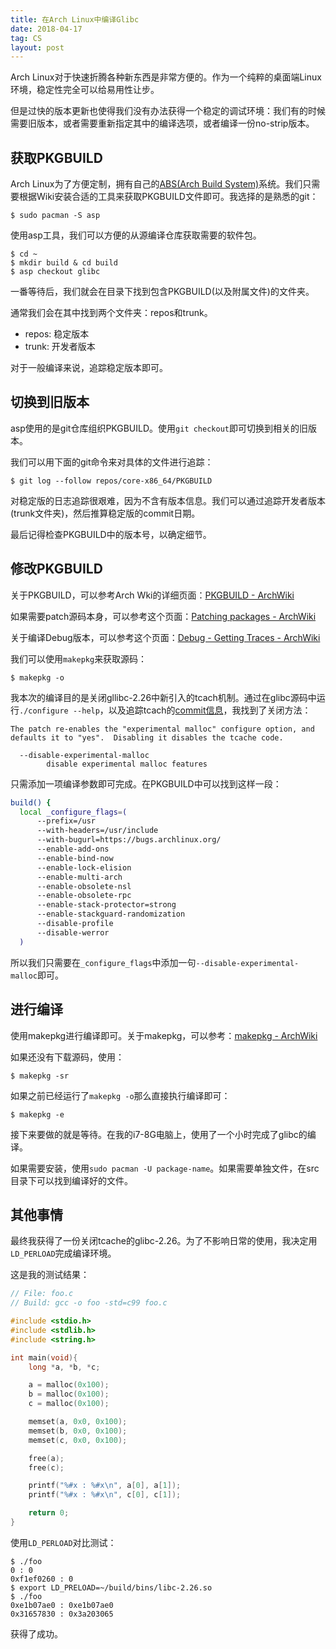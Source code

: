 ```yaml
---
title: 在Arch Linux中编译Glibc
date: 2018-04-17
tag: CS
layout: post
---
```


Arch Linux对于快速折腾各种新东西是非常方便的。作为一个纯粹的桌面端Linux环境，稳定性完全可以给易用性让步。

但是过快的版本更新也使得我们没有办法获得一个稳定的调试环境：我们有的时候需要旧版本，或者需要重新指定其中的编译选项，或者编译一份no-strip版本。

## 获取PKGBUILD

Arch Linux为了方便定制，拥有自己的[ABS(Arch Build System)][1]系统。我们只需要根据Wiki安装合适的工具来获取PKGBUILD文件即可。我选择的是熟悉的git：

```
$ sudo pacman -S asp
```

使用asp工具，我们可以方便的从源编译仓库获取需要的软件包。

```
$ cd ~
$ mkdir build & cd build
$ asp checkout glibc
```

一番等待后，我们就会在目录下找到包含PKGBUILD(以及附属文件)的文件夹。

通常我们会在其中找到两个文件夹：repos和trunk。

* repos: 稳定版本
* trunk: 开发者版本

对于一般编译来说，追踪稳定版本即可。

## 切换到旧版本

asp使用的是git仓库组织PKGBUILD。使用`git checkout`即可切换到相关的旧版本。

我们可以用下面的git命令来对具体的文件进行追踪：

```
$ git log --follow repos/core-x86_64/PKGBUILD
```

对稳定版的日志追踪很艰难，因为不含有版本信息。我们可以通过追踪开发者版本(trunk文件夹)，然后推算稳定版的commit日期。

最后记得检查PKGBUILD中的版本号，以确定细节。

## 修改PKGBUILD

关于PKGBUILD，可以参考Arch Wki的详细页面：[PKGBUILD - ArchWiki][2]

如果需要patch源码本身，可以参考这个页面：[Patching packages - ArchWiki][3]

关于编译Debug版本，可以参考这个页面：[Debug - Getting Traces - ArchWiki][6]

我们可以使用`makepkg`来获取源码：

```
$ makepkg -o
```

我本次的编译目的是关闭gllibc-2.26中新引入的tcach机制。通过在glibc源码中运行`./configure --help`，以及追踪tcach的[commit信息][4]，我找到了关闭方法：

```
The patch re-enables the "experimental malloc" configure option, and
defaults it to "yes".  Disabling it disables the tcache code.

  --disable-experimental-malloc
        disable experimental malloc features
```

只需添加一项编译参数即可完成。在PKGBUILD中可以找到这样一段：

``` bash
build() {
  local _configure_flags=(
      --prefix=/usr
      --with-headers=/usr/include
      --with-bugurl=https://bugs.archlinux.org/
      --enable-add-ons
      --enable-bind-now
      --enable-lock-elision
      --enable-multi-arch
      --enable-obsolete-nsl
      --enable-obsolete-rpc
      --enable-stack-protector=strong
      --enable-stackguard-randomization
      --disable-profile
      --disable-werror
  )
```

所以我们只需要在`_configure_flags`中添加一句`--disable-experimental-malloc`即可。

## 进行编译

使用makepkg进行编译即可。关于makepkg，可以参考：[makepkg - ArchWiki][5]

如果还没有下载源码，使用：

```
$ makepkg -sr
```

如果之前已经运行了`makepkg -o`那么直接执行编译即可：

```
$ makepkg -e
```

接下来要做的就是等待。在我的i7-8G电脑上，使用了一个小时完成了glibc的编译。

如果需要安装，使用`sudo pacman -U package-name`。如果需要单独文件，在src目录下可以找到编译好的文件。

## 其他事情

最终我获得了一份关闭tcache的glibc-2.26。为了不影响日常的使用，我决定用`LD_PERLOAD`完成编译环境。

这是我的测试结果：

``` c
// File: foo.c
// Build: gcc -o foo -std=c99 foo.c

#include <stdio.h>
#include <stdlib.h>
#include <string.h>

int main(void){
    long *a, *b, *c;

    a = malloc(0x100);
    b = malloc(0x100);
    c = malloc(0x100);

    memset(a, 0x0, 0x100);
    memset(b, 0x0, 0x100);
    memset(c, 0x0, 0x100);

    free(a);
    free(c);

    printf("%#x : %#x\n", a[0], a[1]);
    printf("%#x : %#x\n", c[0], c[1]);

    return 0;
}
```

使用`LD_PERLOAD`对比测试：

```
$ ./foo
0 : 0
0xf1ef0260 : 0
$ export LD_PRELOAD=~/build/bins/libc-2.26.so
$ ./foo
0xe1b07ae0 : 0xe1b07ae0
0x31657830 : 0x3a203065
```

获得了成功。


[1]: https://wiki.archlinux.org/index.php/Arch_Build_System
[2]: https://wiki.archlinux.org/index.php/PKGBUILD
[3]: https://wiki.archlinux.org/index.php/Patching_packages
[4]: https://sourceware.org/ml/libc-alpha/2017-01/msg00524.html
[5]: https://wiki.archlinux.org/index.php/Makepkg
[6]: https://wiki.archlinux.org/index.php/Debug_-_Getting_Traces

